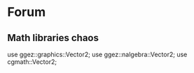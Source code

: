 # Forum 

## Math libraries chaos

use ggez::graphics::Vector2;
use ggez::nalgebra::Vector2;
use cgmath::Vector2;
